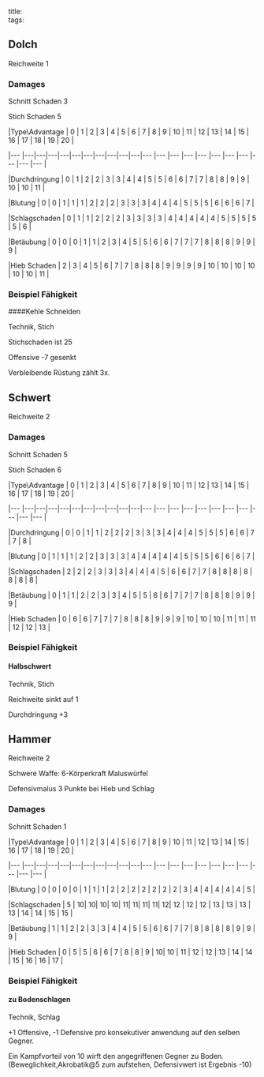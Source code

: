 title:   
tags:   
## Dolch

Reichweite 1  

### Damages  

Schnitt Schaden 3  

Stich Schaden 5    

  

  

|Type\Advantage | 0 | 1 | 2 | 3 | 4 | 5 | 6 | 7 | 8 | 9 | 10 | 11 | 12 | 13 | 14 | 15 | 16 | 17 | 18 | 19 | 20 |   

|---            |---|---|---|---|---|---|---|---|---|---|--- |--- |--- |--- |--- |--- |--- |--- |--- |--- |--- |  

|Durchdringung  | 0 | 1 | 2 | 2 | 3 | 3 | 4 | 4 | 5 | 5 | 6  | 6  | 7  | 7  | 8  | 8  | 9  | 9  | 10 | 10 | 11 |  

|Blutung        | 0 | 0 | 1 | 1 | 1 | 2 | 2 | 2 | 3 | 3 | 3  | 4  | 4  | 4  | 5  | 5  | 5  | 6  | 6  | 6  | 7  |  

|Schlagschaden  | 0 | 1 | 1 | 2 | 2 | 2 | 3 | 3 | 3 | 3 | 4  | 4  | 4  | 4  | 4  | 5  | 5  | 5  | 5  | 5  | 6  |  

|Betäubung      | 0 | 0 | 0 | 1 | 1 | 2 | 3 | 4 | 5 | 5 | 6  | 6  | 7  | 7  | 7  | 8  | 8  | 8  | 9  | 9  | 9  |  

|Hieb Schaden   | 2 | 3 | 4 | 5 | 6 | 7 | 7 | 8 | 8 | 8 | 9  | 9  | 9  | 9  | 10 | 10 | 10 | 10 | 10 | 10 | 11 |  

  

  

### Beispiel Fähigkeit

####Kehle Schneiden  

Technik, Stich  

Stichschaden ist 25  

Offensive -7 gesenkt  

Verbleibende Rüstung zählt 3x.  



## Schwert

Reichweite 2  

### Damages  

Schnitt Schaden 5  

Stich Schaden 6   

  

  

|Type\Advantage | 0 | 1 | 2 | 3 | 4 | 5 | 6 | 7 | 8 | 9 | 10 | 11 | 12 | 13 | 14 | 15 | 16 | 17 | 18 | 19 | 20 |   

|---            |---|---|---|---|---|---|---|---|---|---|--- |--- |--- |--- |--- |--- |--- |--- |--- |--- |--- |  

|Durchdringung  | 0 | 0 | 1 | 1 | 2 | 2 | 2 | 3 | 3 | 3 | 4  | 4  | 4  | 5  | 5  | 5  | 6  | 6  | 7  | 7  | 8 |  

|Blutung        | 0 | 1 | 1 | 1 | 2 | 2 | 3 | 3 | 3 | 4 | 4  | 4  | 4  | 4  | 5  | 5  | 5  | 6  | 6  | 6  | 7  |  

|Schlagschaden  | 2 | 2 | 2 | 3 | 3 | 3 | 4 | 4 | 4 | 5 | 6  | 6  | 7  | 7  | 8  | 8  | 8  | 8  | 8  | 8  | 8  |  

|Betäubung      | 0 | 1 | 1 | 2 | 2 | 3 | 3 | 4 | 5 | 5 | 6  | 6  | 7  | 7  | 7  | 8  | 8  | 8  | 9  | 9  | 9  |  

|Hieb Schaden   | 0 | 6 | 6 | 7 | 7 | 7 | 8 | 8 | 8 | 9 | 9  | 9  | 10  | 10  | 10 | 11 | 11 | 11 | 12 | 12 | 13 |  

  

  

### Beispiel Fähigkeit

#### Halbschwert  

Technik, Stich  

Reichweite sinkt auf 1  

Durchdringung +3  

  

## Hammer

Reichweite 2  

Schwere Waffe: 6-Körperkraft Maluswürfel  

Defensivmalus 3 Punkte bei Hieb und Schlag  

### Damages  

Schnitt Schaden 1



  

|Type\Advantage | 0 | 1 | 2 | 3 | 4 | 5 | 6 | 7 | 8 | 9 | 10 | 11 | 12 | 13 | 14 | 15 | 16 | 17 | 18 | 19 | 20 |   

|---            |---|---|---|---|---|---|---|---|---|---|--- |--- |--- |--- |--- |--- |--- |--- |--- |--- |--- |  

|Blutung        | 0 | 0 | 0 | 0 | 1 | 1 | 1 | 2 | 2 | 2 | 2  | 2  | 2  | 2  | 3  | 4  | 4  | 4  | 4  | 4  | 5  |  

|Schlagschaden  | 5 | 10| 10| 10| 10| 11| 11| 11| 11| 12| 12 | 12 | 12 | 13 | 13 | 13 | 13 | 14 | 14 | 15 | 15 |  

|Betäubung      | 1 | 1 | 2 | 2 | 3 | 3 | 4 | 4 | 5 | 5 | 6  | 6  | 7  | 7  | 8  | 8  | 8  | 8  | 9  | 9  | 9  |  

|Hieb Schaden   | 0 | 5 | 5 | 6 | 6 | 7 | 8 | 8 | 9 | 10| 10 | 11 | 12 | 12 | 13 | 14 | 14 | 15 | 16 | 16 | 17 |  

  

  

### Beispiel Fähigkeit

#### zu Bodenschlagen  

Technik, Schlag   

+1 Offensive, -1 Defensive pro konsekutiver anwendung auf den selben Gegner.  

Ein Kampfvorteil von 10 wirft den angegriffenen Gegner zu Boden. (Beweglichkeit,Akrobatik@5 zum aufstehen, Defensivwert ist Ergebnis -10)  

